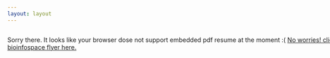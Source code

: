 ```yaml
---
layout: layout
---
```


<div id="pdf">
  <object style="position: absolute; height: 100%; width: 100%" type="application/pdf" data="/assets/flyer_Bio-info.pdf" id="pdf_content">
    <p>Sorry there. It looks like your browser dose not support embedded pdf resume at the moment :( <a href="/assets/flyer_Bio-info.pdf">No worries! click here to
  download the bioinfospace flyer here.</a></p>
  </object>
</div>
